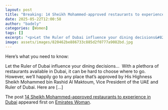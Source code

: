 ```yaml
---
layout: post
title: "Breaking: 14 Sheikh Mohammed-approved restaurants to experience in Dubai"
date: 2025-05-22T12:00:58
author: "badely"
categories: [Women]
tags: []
excerpt: "<p>Let the Ruler of Dubai influence your dining decisions&#8230;  With a plethora of restaurants available in Dubai, it can be hard to choose where to"
image: assets/images/820462be886733c885d2f0777a9082bd.jpg
---
```


Here’s what you need to know: <p>Let the Ruler of Dubai influence your dining decisions&#8230;  With a plethora of restaurants available in Dubai, it can be hard to choose where to go. However, we&#8217;ll happily go to any place that&#8217;s approved by His Highness Sheikh Mohammed bin Rashid Al Maktoum, Vice President of the UAE and Ruler of Dubai. Here are [&#8230;]</p>
<p>The post <a href="https://emirateswoman.com/14-sheikh-mohammed-approved-restaurants-to-experience-in-dubai/" rel="nofollow">14 Sheikh Mohammed-approved restaurants to experience in Dubai</a> appeared first on <a href="https://emirateswoman.com" rel="nofollow">Emirates Woman</a>.</p>


